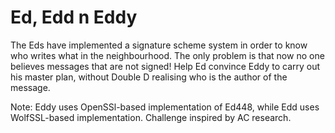 # Ed, Edd n Eddy

The Eds have implemented a signature scheme system in order to know
who writes what in the neighbourhood. The only problem is that now no one believes
messages that are not signed! Help Ed convince Eddy to carry out his master plan,
without Double D realising who is the author of the message.

Note: Eddy uses OpenSSl-based implementation of Ed448, while Edd uses WolfSSL-based implementation.
Challenge inspired by AC research.
